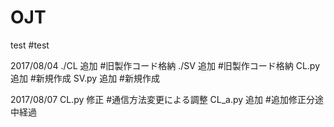 # OJT

test
#test

2017/08/04
./CL	追加	#旧製作コード格納
./SV	追加	#旧製作コード格納
CL.py	追加	#新規作成
SV.py	追加	#新規作成

2017/08/07
CL.py	修正	#通信方法変更による調整
CL_a.py	追加	#追加修正分途中経過


